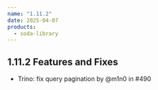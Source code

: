 ```yaml
---
name: "1.11.2"
date: 2025-04-07
products:
  - soda-library
---
```


## 1.11.2 Features and Fixes
* Trino: fix query pagination by @m1n0 in #490
